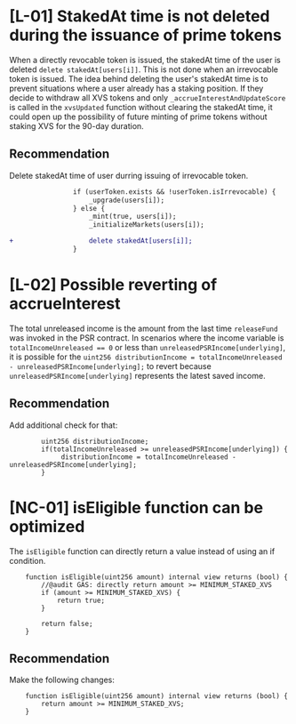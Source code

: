 # [L-01] StakedAt time is not deleted during the issuance of prime tokens
When a directly revocable token is issued, the stakedAt time of the user is deleted  `delete stakedAt[users[i]]`. This is not done when an irrevocable token is issued. The idea behind deleting the user's stakedAt time is to prevent situations where a user already has a staking position. If they decide to withdraw all XVS tokens and only `_accrueInterestAndUpdateScore` is called in the `xvsUpdated` function without clearing the stakedAt time, it could open up the possibility of future minting of prime tokens without staking XVS for the 90-day duration.

## Recommendation
Delete stakedAt time of user durring issuing of irrevocable token.
```diff
                if (userToken.exists && !userToken.isIrrevocable) {
                    _upgrade(users[i]);
                } else {
                    _mint(true, users[i]);
                    _initializeMarkets(users[i]);

+                   delete stakedAt[users[i]];
                }

```

# [L-02] Possible reverting of accrueInterest
The total unreleased income is the amount from the last time `releaseFund` was invoked in the PSR contract. In scenarios where the income variable is `totalIncomeUnreleased == 0` or less than `unreleasedPSRIncome[underlying]`, it is possible for the `uint256 distributionIncome = totalIncomeUnreleased - unreleasedPSRIncome[underlying];` to revert because `unreleasedPSRIncome[underlying]` represents the latest saved income. 

## Recommendation
Add additional check for that:

```solidity
        uint256 distributionIncome;
        if(totalIncomeUnreleased >= unreleasedPSRIncome[underlying]) {
             distributionIncome = totalIncomeUnreleased - unreleasedPSRIncome[underlying];
        }
```

# [NC-01] isEligible function can be optimized
The `isEligible` function can directly return a value instead of using an if condition.

```
    function isEligible(uint256 amount) internal view returns (bool) {
        //@audit GAS: directly return amount >= MINIMUM_STAKED_XVS
        if (amount >= MINIMUM_STAKED_XVS) { 
            return true;
        }

        return false;
    }
```

## Recommendation
Make the following changes:

```solidity
    function isEligible(uint256 amount) internal view returns (bool) {
        return amount >= MINIMUM_STAKED_XVS;
    }
```